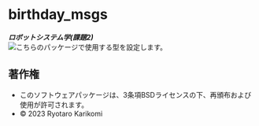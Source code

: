 # birthday_msgs
***ロボットシステム学(課題2)***  
![こちらのパッケージ](https://github.com/ryotarokarikomi/birthday.git)で使用する型を設定します。

## 著作権
* このソフトウェアパッケージは、3条項BSDライセンスの下、再頒布および使用が許可されます。
* © 2023 Ryotaro Karikomi
